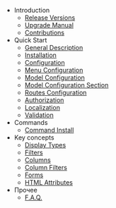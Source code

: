- Introduction  
  - [Release Versions](releases)
  - [Upgrade Manual](upgrade)
  - [Contributions](contributions)
- Quick Start
  - [General Description](global)
  - [Installation](installation)
  - [Configuration](configuration)
  - [Menu Configuration](menu_configuration)
  - [Model Configuration](model_configuration)
  - [Model Configuration Section](model_configuration_section)
  - [Routes Configuration](routes_configuration)
  - [Authorization](authentication)
  - [Localization](localization)
  - [Validation](validation)
- Commands
  - [Command Install](command_install)
- Key concepts
  - [Display Types](displays)
  - [Filters](filters)
  - [Columns](columns)
  - [Column Filters](columnfilters)
  - [Forms](form)
  - [HTML Attributes](html_attributes)
- Прочее
  - [F.A.Q.](faq)
